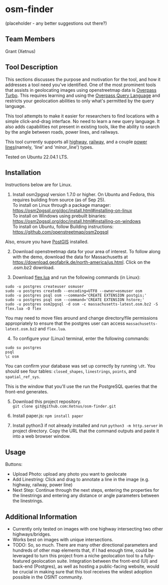# osm-finder
(placeholder - any better suggestions out there?)

## Team Members
Grant (Xetnus)

## Tool Description
This sections discusses the purpose and motivation for the tool, and how it addresses a tool need you've identified.
One of the most prominent tools that assists in geolocating images using openstreetmap data is [Overpass Turbo](https://overpass-turbo.eu/). This requires learning and using the [Overpass Query Language](https://wiki.openstreetmap.org/wiki/Overpass_API/Overpass_QL) and restricts your geolocation abilities to only what's permitted by the query language.  

This tool attempts to make it easier for researchers to find locations with a simple click-and-drag interface. No need to learn a new query language. It also adds capabilities not present in existing tools, like the ability to search by the angle between roads, power lines, and railways.

This tool currently supports all [highway](https://wiki.openstreetmap.org/wiki/Key:highway), [railway](https://wiki.openstreetmap.org/wiki/Key:railway), and a couple [power lines](https://wiki.openstreetmap.org/wiki/Key:power)(namely, 'line' and 'minor_line') types.

Tested on Ubuntu 22.04.1 LTS.

## Installation
Instructions below are for Linux.

1. Install osm2pgsql version 1.7.0 or higher. On Ubuntu and Fedora, this requires building from source (as of Sep 25).  
To install on Linux through a package manager: https://osm2pgsql.org/doc/install.html#installing-on-linux  
To install on Windows using prebuilt binaries: https://osm2pgsql.org/doc/install.html#installing-on-windows  
To install on Ubuntu, follow Building instructions: https://github.com/openstreetmap/osm2pgsql  

Also, ensure you have [PostGIS](https://postgis.net/) installed.

2. Download openstreetmap data for your area of interest. To follow along with the demo, download the data for Massachusetts at https://download.geofabrik.de/north-america/us.html. Click on the .osm.bz2 download.

3. Download [flex.lua](https://github.com/Xetnus/osm-finder/blob/main/flex.lua) and run the following commands (in Linux):
```
sudo -u postgres createuser osmuser
sudo -u postgres createdb --encoding=UTF8 --owner=osmuser osm
sudo -u postgres psql osm --command='CREATE EXTENSION postgis;'
sudo -u postgres psql osm --command='CREATE EXTENSION hstore;'
sudo -u postgres osm2pgsql -d osm -c massachusetts-latest.osm.bz2 -S flex.lua -O flex
```
You may need to move files around and change directory/file permissions appropriately to ensure that the postgres user can access `massachusetts-latest.osm.bz2` and `flex.lua`.

4. To configure your (Linux) terminal, enter the following commands:
```
sudo su postgres
psql
\c osm
```
You can confirm your database was set up correctly by running `\dt`. You should see four tables: `closed_shapes`, `linestrings`, `points`, and `spatial_ref_sys`.

This is the window that you'll use the run the PostgreSQL queries that the front-end generates.

5. Download this project repository.  
        `git clone git@github.com:Xetnus/osm-finder.git`

6. Install paper.js: `npm install paper`

7. Install python3 if not already installed and run `python3 -m http.server` in project directory. Copy the URL that the command outputs and paste it into a web browser window.

## Usage
Buttons:
- Upload Photo: upload any photo you want to geolocate  
- Add Linestring: Click and drag to annotate a line in the image (e.g. highway, railway, power line)  
- Next Step: Continue through the next steps, entering the properties for the linestrings and entering any distance or angle parameters between the linestrings.  

## Additional Information
- Currently only tested on images with one highway intersecting two other highways/bridges.
- Works best on images with unique intersections.
- TODO: So, so much. There are many other directional parameters and hundreds of other map elements that, if I had enough time, could be leveraged to turn this project from a niche geolocation tool to a fully-featured geolocation suite. Integration between the front-end (UI) and back-end (Postgres), as well as hosting a public-facing website, would be crucial in making sure that this tool receives the widest adoption possible in the OSINT community.
